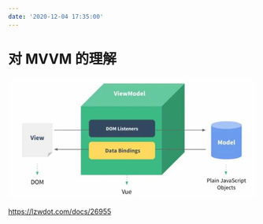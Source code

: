 ```yaml
---
date: '2020-12-04 17:35:00'
---
```


# 对 MVVM 的理解

![](./images/2159068665.webp)

https://lzwdot.com/docs/26955

